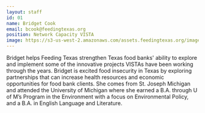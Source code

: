 ```yaml
---
layout: staff
id: 01
name: Bridget Cook
email: bcook@feedingtexas.org
position: Network Capacity VISTA
image: https://s3-us-west-2.amazonaws.com/assets.feedingtexas.org/images/staff/bridget_cook.jpg
---
```

Bridget helps Feeding Texas strengthen Texas food banks' ability to explore and implement some of the innovative projects VISTAs have been working through the years. Bridget is excited food insecurity in Texas by exploring partnerships that can increase health resources and economic opportunities for food bank clients.  She comes from St. Joseph Michigan and attended the University of Michigan where she earned a B.A. through U of M’s Program in the Environment with a focus on Environmental Policy, and a B.A. in English Language and Literature.  

